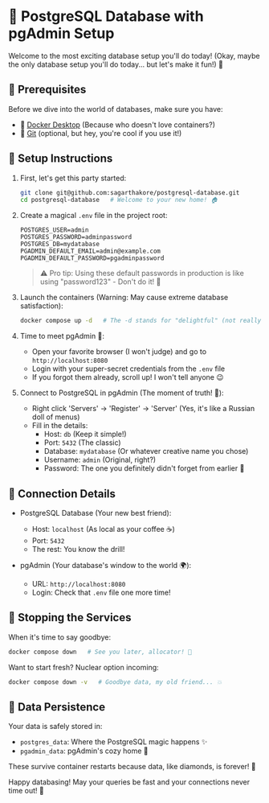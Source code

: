# 🐘 PostgreSQL Database with pgAdmin Setup

Welcome to the most exciting database setup you'll do today! (Okay, maybe the only database setup you'll do today... but let's make it fun!) 🎉

## 🎯 Prerequisites

Before we dive into the world of databases, make sure you have:
- 🐳 [Docker Desktop](https://www.docker.com/products/docker-desktop/) (Because who doesn't love containers?)
- 🌿 [Git](https://git-scm.com/downloads) (optional, but hey, you're cool if you use it!)

## 🚀 Setup Instructions

1. First, let's get this party started:
   ```bash
   git clone git@github.com:sagarthakore/postgresql-database.git
   cd postgresql-database   # Welcome to your new home! 🏠
   ```

2. Create a magical `.env` file in the project root:
   ```env
   POSTGRES_USER=admin
   POSTGRES_PASSWORD=adminpassword
   POSTGRES_DB=mydatabase
   PGADMIN_DEFAULT_EMAIL=admin@example.com
   PGADMIN_DEFAULT_PASSWORD=pgadminpassword
   ```
   > ⚠️ Pro tip: Using these default passwords in production is like using "password123" - Don't do it! 🙈

3. Launch the containers (Warning: May cause extreme database satisfaction):
   ```bash
   docker compose up -d   # The -d stands for "delightful" (not really, but wouldn't that be fun?)
   ```

4. Time to meet pgAdmin 🤝:
   - Open your favorite browser (I won't judge) and go to `http://localhost:8080`
   - Login with your super-secret credentials from the `.env` file
   - If you forgot them already, scroll up! I won't tell anyone 😉

5. Connect to PostgreSQL in pgAdmin (The moment of truth! 🥁):
   - Right click 'Servers' → 'Register' → 'Server' (Yes, it's like a Russian doll of menus)
   - Fill in the details:
     - Host: `db` (Keep it simple!)
     - Port: `5432` (The classic)
     - Database: `mydatabase` (Or whatever creative name you chose)
     - Username: `admin` (Original, right?)
     - Password: The one you definitely didn't forget from earlier 🔑

## 🔌 Connection Details

- PostgreSQL Database (Your new best friend):
  - Host: `localhost` (As local as your coffee ☕)
  - Port: `5432`
  - The rest: You know the drill!

- pgAdmin (Your database's window to the world 🌍):
  - URL: `http://localhost:8080`
  - Login: Check that `.env` file one more time!

## 🛑 Stopping the Services

When it's time to say goodbye:
```bash
docker compose down   # See you later, allocator! 👋
```

Want to start fresh? Nuclear option incoming:
```bash
docker compose down -v   # Goodbye data, my old friend... 💥
```

## 💾 Data Persistence

Your data is safely stored in:
- `postgres_data`: Where the PostgreSQL magic happens ✨
- `pgadmin_data`: pgAdmin's cozy home 🏡

These survive container restarts because data, like diamonds, is forever! 💎

Happy databasing! May your queries be fast and your connections never time out! 🚀